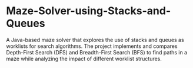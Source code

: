 # Maze-Solver-using-Stacks-and-Queues
A Java-based maze solver that explores the use of stacks and queues as worklists for search algorithms. The project implements and compares Depth-First Search (DFS) and Breadth-First Search (BFS) to find paths in a maze while analyzing the impact of different worklist structures.
